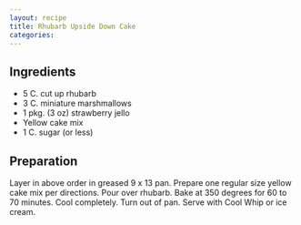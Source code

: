 ```yaml
---
layout: recipe
title: Rhubarb Upside Down Cake
categories:
---
```


## Ingredients

- 5 C. cut up rhubarb
- 3 C. miniature marshmallows
- 1 pkg. (3 oz) strawberry jello
- Yellow cake mix
- 1 C. sugar (or less)

## Preparation

Layer in above order in greased 9 x 13 pan.  Prepare one regular size yellow cake mix per directions.  Pour over rhubarb.  Bake at 350 degrees for 60 to 70 minutes. Cool completely.  Turn out of pan.  Serve with Cool Whip or ice cream.
